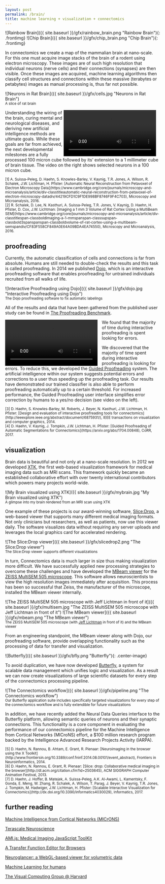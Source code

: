 ```yaml
---
layout: post
permalink: /brain/
title: machine learning + visualization + connectomics
---
```


![Rainbow Brain]({{ site.baseurl }}/gfx/rainbow_brain.png "Rainbow Brain"){: .frontimg} ![Chip Brain]({{ site.baseurl }}/gfx/chip_brain.png "Chip Brain"){: .frontimg}

In connectomics we create a map of the mammalian brain at nano-scale. For this one must acquire image stacks of the brain of a rodent using electron microscopy. These images are of such high resolution that individual neurons (nerve cells) and their connections (synapses) are then visible. <!-- more --> Once these images are acquired, machine learning algorithms then classify cell structures and connections within these massive (terabytes or petabytes) images as manual processing is, thus far not possible.

![Neurons in Rat Brain]({{ site.baseurl }}/gfx/cells.jpg "Neurons in Rat Brain")
<small><br>A slice of rat brain</small>

<video autoplay loop="loop" style="object-fit:fill; float:right; margin-right:14px;max-width:100%;" class="frontimg" title="Neurons in 3D"><source src="{{ site.baseurl }}/gfx/3dconnectomics.1.mp4" type="video/mp4"></video>
Understanding the wiring of the brain, curing mental and neurological diseases, and deriving new artificial intelligence methods are ultimate goals. While these goals are far from achieved, the next developmental milestones are a fully processed 100 micron cube followed by its’ extension to a 1 millimeter cube of brain tissue. The video on the right shows selected neurons in a 100 micron cube.

<small>
[1] A. Suissa-Peleg, D. Haehn, S. Knowles-Barley, V. Kaynig, T.R. Jones, A. Wilson, R. Schalek, J.W. Lichtman, H. Pfister: [Automatic Neural Reconstruction from Petavoxel of Electron Microscopy Data](https://www.cambridge.org/core/journals/microscopy-and-microanalysis/article/div-classtitleautomatic-neural-reconstruction-from-petavoxel-of-electron-microscopy-datadiv/44219CFD1C9F1DE998BF8746F9F4C703), Microscopy and Microanalysis, 2016.<br>
[2] R. Schalek, D. Lee, N. Kasthuri, A. Suissa-Peleg, T.R. Jones, V. Kaynig, D. Haehn, H. Pfister, D. Cox, J.W. Lichtman: [Imaging a 1 mm 3 Volume of Rat Cortex Using a MultiBeam SEM](https://www.cambridge.org/core/journals/microscopy-and-microanalysis/article/div-classtitlespan-classboldimaging-a-1-mmspanspan-classsupspan-classbold3spanspanspan-classboldvolume-of-rat-cortex-using-a-multibeam-semspandiv/CF83F558CF849A0E64A09BDA4EA74550), Microscopy and Microanalysis, 2016.
</small>

## proofreading

Currently, the automatic classification of cells and connections is far from absolute. Humans are still needed to double-check the results and this task is called proofreading. In 2014 we published [Dojo](http://rhoana.org/dojo/), which is an interactive proofreading software that enables proofreading for untrained individuals recruited from all walks of life.

![Interactive Proofreading using Dojo]({{ site.baseurl }}/gfx/dojo.jpg "Interactive Proofreading using Dojo")
<small><br>The Dojo proofreading software to fix automatic labelings</small>

All of the results and data that have been gathered from the published user study can be found in [The Proofreading Benchmark](https://github.com/haehn/proofreading).

<video autoplay loop="loop" style="object-fit:fill; float:left; margin-right:14px;" class="frontimg" title="Guided Proofreading"><source src="{{ site.baseurl }}/gfx/guidedproofreading_small.mp4" type="video/mp4"></video> We found that the majority of time during interactive proofreading is spent looking for errors. 

We discovered that the majority of time spent during interactive proofreading is looking for errors. To reduce this, we developed the [Guided Proofreading](https://github.com/VCG/guidedproofreading/) system. The artificial intelligence within our system suggests potential errors and corrections to a user thus speeding up the proofreading task. Our results have demonstrated our trained classifier is also able to perform proofreading automatically up to a certain threshold. For increased performance, the Guided Proofreading user interface simplifies error correction by humans to a yes/no decision (see video on the left).

<small>
[3] D. Haehn, S. Knowles-Barley, M. Roberts, J. Beyer, N. Kasthuri, J.W. Lichtman, H. Pfister: [Design and evaluation of interactive proofreading tools for connectomics](http://ieeexplore.ieee.org/abstract/document/6875931/), IEEE transactions on visualization and computer graphics, 2014.<br>
[4] D. Haehn, V. Kaynig, J. Tompkin, J.W. Lichtman, H. Pfister: [Guided Proofreading of Automatic Segmentations for Connectomics](https://arxiv.org/abs/1704.00848), CoRR, 2017.
</small>

## visualization

Brain data is beautiful and not only at a nano-scale resolution. In 2012 we developed [XTK](http://goXTK.com), the first web-based visualization framework for medical imaging data such as MRI scans. This framework quickly became an established collaborative effort with over twenty international contributors which powers many projects world-wide.

![My Brain visualized using XTK]({{ site.baseurl }}/gfx/mybrain.jpg "My Brain visualized using XTK")
<small><br>A glimpse into my brain rendered from an MRI scan using XTK</small>

One example of these projects is our award-winning software, [Slice:Drop](http://slicedrop.com), a web-based viewer that supports many different medical imaging formats. Not only clinicians but researchers, as well as patients, now use this viewer daily. The software visualizes data without requiring any server uploads and leverages the local graphics card for accelerated rendering.

![The Slice:Drop viewer]({{ site.baseurl }}/gfx/slicedrop2.png "The Slice:Drop viewer")
<small><br>The Slice:Drop viewer supports different visualizations</small>

In turn, Connectomics data is much larger in size thus making visualization more difficult. We have successfully applied new processing strategies to overcome these challenges and have developed the [MBeam viewer](http://github.com/rhoana/mb) for the [ZEISS MultiSEM 505 microscope](https://www.zeiss.com/microscopy/int/products/scanning-electron-microscopes/multisem.html). This software allows neuroscientists to view the high resolution images immediately after acquisition. This process has been so successful that Zeiss, the manufacturer of the microscope, installed the MBeam viewer internally.

![The ZEISS MultiSEM 505 microscope with Jeff Lichtman in front of it]({{ site.baseurl }}/gfx/multisem.jpg "The ZEISS MultiSEM 505 microscope with Jeff Lichtman in front of it") ![The MBeam viewer]({{ site.baseurl }}/gfx/mbeam.png "The MBeam viewer")
<small><br>The ZEISS MultiSEM 505 microscope (with [Jeff Lichtman](http://lichtmanlab.fas.harvard.edu/) in front of it) and the MBeam viewer</small>

From an engineering standpoint, the MBeam viewer along with Dojo, our proofreading software, provide overlapping functionality such as the processing of data for transfer and visualization. 

![Butterfly]({{ site.baseurl }}/gfx/bfly.png "Butterfly"){: .center-image} 

To avoid duplication, we have now developed [Butterfly](https://github.com/rhoana/butterfly/), a system for scalable data management which unifies logic and visualization. As a result we can now create visualizations of large scientific datasets for every step of the connectomics processing pipeline.

![The Connectomics workflow]({{ site.baseurl }}/gfx/pipeline.png "The Connectomics workflow")
<small><br>Our Butterfly application suite includes specifically targeted visualizations for every step of the connectomics workflow and is fully extendible for
future visualizations</small>

In addition, we have recently added the Neural Data Queries interface to the Butterfly platform, allowing semantic queries of neurons and their synaptic connections. This functionality is a core component in evaluating the performance of our connectomics pipeline for the Machine Intelligence from Cortical Networks (MICroNS) effort, a $100 million research program backed by the Intelligence Advanced Research Projects Activity (IARPA).

<small>
[5] D. Haehn, N. Rannou, B. Ahtam, E. Grant, R. Pienaar: [Neuroimaging in the browser using the X Toolkit](http://www.frontiersin.org/10.3389/conf.fninf.2014.08.00101/event_abstract), Frontiers in Neuroinformatics, 2014.<br>
[6] D. Haehn, N. Rannou, E. Grant, R. Pienaar: [Slice: drop: Collaborative medical imaging in the browser](http://dl.acm.org/citation.cfm?id=2503645), ACM SIGGRAPH Computer Animation Festival, 2013.<br>
[7] D. Haehn, J. Hoffer, B. Matejek, A. Suissa-Peleg, A.K. Al-Awami, L. Kamentsky, F. Gonda, E. Meng, W. Zhang, R. Schalek, A. Wilson, T. Parag, J. Beyer, V. Kaynig, T.R. Jones, J. Tompkin, M. Hadwiger, J.W. Lichtman, H. Pfister: [Scalable Interactive Visualization for Connectomics](http://dx.doi.org/10.3390/informatics4030029), Informatics, 2017.
</small>

## further reading

[Machine Intelligence from Cortical Networks (MICrONS)](https://www.iarpa.gov/index.php/research-programs/microns)

[Terascale Neuroscience](https://neurodata.io/)

[AMI.js: Medical Imaging JavaScript ToolKit](https://github.com/FNNDSC/ami#readme)

[A Transfer Function Editor for Browsers](http://afruehstueck.github.io/TF.html)

[Neuroglancer: a WebGL-based viewer for volumetric data](https://github.com/google/neuroglancer)

[Machine Learning for humans](https://ironman5366.github.io/learn-blog/)

[The Visual Computing Group @ Harvard](http://vcg.seas.harvard.edu/)
